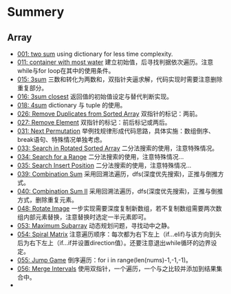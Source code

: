 # Summery

## Array

- [001: two sum](/array/two_sum.md) 
using dictionary for less time complexity.
- [011: container with most water](/array/container_with_most_water.md) 
建立初始值，后寻找判据依次遍历。注意while与for loop在其中的使用条件。
- [015: 3sum](/array/3sum.md) 
三数和转化为两数和，双指针夹逼求解，代码实现时需要注意删除重复部分。
- [016: 3sum closest](/array/3sum_closest.md)
返回值的初始值设定与替代判断实现。
- [018: 4sum](/array/4sum.md)
dictionary 与 tuple 的使用。
- [026: Remove Duplicates from Sorted Array](/array/Remove_Duplicates_from_Sorted_Array.md)
双指针的标记：两前。
- [027: Remove Element](/array/Remove_Element.md)
双指针的标记：前后标记或两后。
- [031: Next Permutation](/array/Next_Permutation.md)
举例找规律形成代码思路，具体实施：数组倒序、break语句、特殊情况单独考虑。
- [033: Search in Rotated Sorted Array](/array/Search_in_Rotated_Sorted_Array.md)
二分法搜索的使用，注意特殊情况。
- [034: Search for a Range](array/Search_for_a_Range.md)
二分法搜索的使用，注意特殊情况...
- [035: Search Insert Position](array/Search_Insert_Position.md)
二分法搜索的使用，注意特殊情况...
- [039: Combination Sum](/array/Combination_Sum.md) 
采用回溯法遍历，dfs(深度优先搜索)，正推与倒推方式。
- [040: Combination Sum II](/array/Combination_Sum_II.md)
采用回溯法遍历，dfs(深度优先搜索)，正推与倒推方式，删除重复元素。
- [048: Rotate Image](/array/Rotate_Image.md)
一步实现需要深度复制新数组，若不复制数组需要两次数组内部元素替换，注意替换时选定一半元素即可。
- [053: Maximum Subarray](/array/Maximum_Subarray.md)
动态规划问题，寻找动中之静。
- [054: Spiral Matrix](/array/Spiral_Matrix.md)
注意遍历顺序：每次都为右下左上（if...elif)与该方向到头后为右下左上（if...if并设置direction值）。还要注意退出while循环的边界设定。
- [055: Jump Game](/array/Jump_Game.md) 
倒序遍历：for i in range(len(nums)-1,-1,-1)。
- [056: Merge Intervals](/array/Merge_Intervals.md) 
使用双指针，一个遍历，一个与之比较并添加到结果集合中。
-